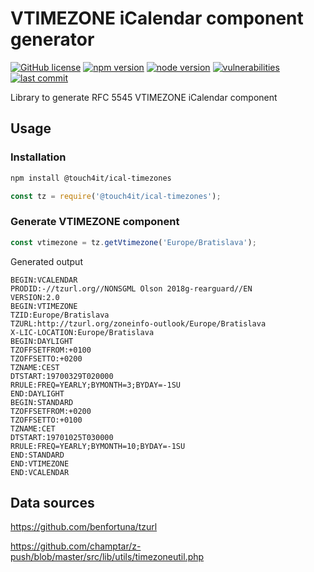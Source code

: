 # VTIMEZONE iCalendar component generator

[![GitHub license](https://img.shields.io/badge/license-ISC-blue.svg)](https://github.com/touch4it/ical-timezones/blob/master/lib/LICENSE.md)
[![npm version](https://img.shields.io/npm/v/@touch4it/ical-timezones)](https://www.npmjs.com/package/@touch4it/ical-timezones)
[![node version](https://img.shields.io/node/v/@touch4it/ical-timezones)](https://www.npmjs.com/package/@touch4it/ical-timezones)
[![vulnerabilities](https://img.shields.io/snyk/vulnerabilities/npm/@touch4it/ical-timezones)](https://www.npmjs.com/package/@touch4it/ical-timezones)
[![last commit](https://img.shields.io/github/last-commit/touch4it/ical-timezones)](https://github.com/touch4it/ical-timezones)

Library to generate RFC 5545 VTIMEZONE iCalendar component

##  Usage

### Installation

```bash
npm install @touch4it/ical-timezones
```

```javascript
const tz = require('@touch4it/ical-timezones');
```

### Generate VTIMEZONE component

```javascript
const vtimezone = tz.getVtimezone('Europe/Bratislava');
```

Generated output

```
BEGIN:VCALENDAR
PRODID:-//tzurl.org//NONSGML Olson 2018g-rearguard//EN
VERSION:2.0
BEGIN:VTIMEZONE
TZID:Europe/Bratislava
TZURL:http://tzurl.org/zoneinfo-outlook/Europe/Bratislava
X-LIC-LOCATION:Europe/Bratislava
BEGIN:DAYLIGHT
TZOFFSETFROM:+0100
TZOFFSETTO:+0200
TZNAME:CEST
DTSTART:19700329T020000
RRULE:FREQ=YEARLY;BYMONTH=3;BYDAY=-1SU
END:DAYLIGHT
BEGIN:STANDARD
TZOFFSETFROM:+0200
TZOFFSETTO:+0100
TZNAME:CET
DTSTART:19701025T030000
RRULE:FREQ=YEARLY;BYMONTH=10;BYDAY=-1SU
END:STANDARD
END:VTIMEZONE
END:VCALENDAR
```

##  Data sources

https://github.com/benfortuna/tzurl

https://github.com/champtar/z-push/blob/master/src/lib/utils/timezoneutil.php

